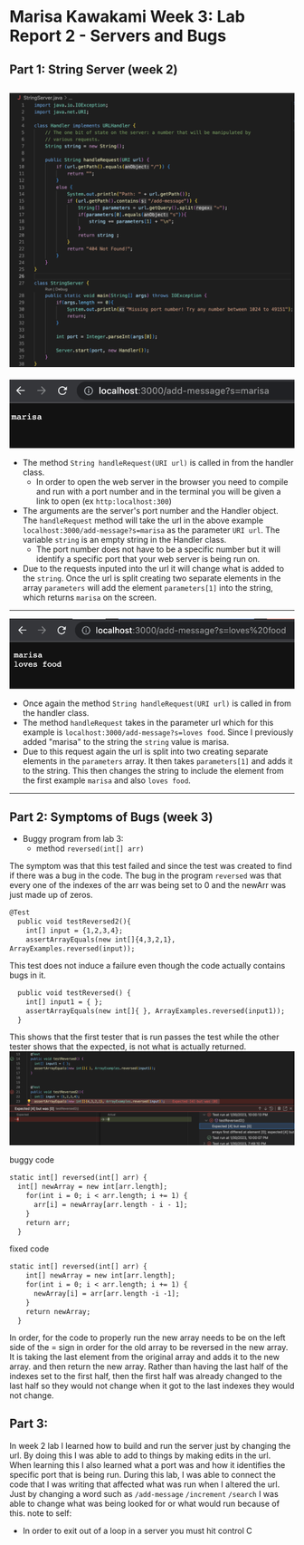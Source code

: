 # Marisa Kawakami Week 3: Lab Report 2 - Servers and Bugs 

## Part 1: String Server (week 2) 
![StringServerCode](StringServer.png)
---
![marisa](addmessage1.png)
* The method `String handleRequest(URI url)` is called in from the handler class. 
  * In order to open the web server in the browser you need to compile and run with a port number and in the terminal you will be given a link to open (ex `http:localhost:300`)
* The arguments are the server's port number and the Handler object. The `handleRequest` method will take the url in the above example `localhost:3000/add-message?s=marisa` as the parameter `URI url`. The variable `string` is an empty string in the Handler class. 
  * The port number does not have to be a specific number but it will identify a  specific port that your web server is being run on. 
* Due to the requests inputed into the url it will change what is added to the `string`. Once the url is split creating two separate elements in the array `parameters` will add the element `parameters[1]` into the string, which returns `marisa` on the screen. 
---
![lovesfood](addlovesfood.png)
* Once again the method `String handleRequest(URI url)` is called in from the handler class.
* The method `handleRequest` takes in the parameter url which for this example is `localhost:3000/add-message?s=loves food`. Since I previously added "marisa" to the string the `string` value is marisa. 
* Due to this request again the url is split into two creating separate elements in the `parameters` array. It then takes `parameters[1]` and adds it to the string. This then changes the string to include the element from the first example `marisa` and also `loves food`. 
---
## Part 2: Symptoms of Bugs (week 3)
* Buggy program from lab 3: 
  - method `reversed(int[] arr)` 

The symptom was that this test failed and since the test was created to find if there was a bug in the code. The bug in the program `reversed` was that every one of the indexes of the arr was being set to 0 and the newArr was just made up of zeros. 

```
@Test
  public void testReversed2(){
    int[] input = {1,2,3,4};
    assertArrayEquals(new int[]{4,3,2,1}, ArrayExamples.reversed(input));
```

This test does not induce a failure even though the code actually contains bugs in it. 

```@Test
  public void testReversed() {
    int[] input1 = { };
    assertArrayEquals(new int[]{ }, ArrayExamples.reversed(input1));
  }
```

This shows that the first tester that is run passes the test while the other tester shows that the expected, is not what is actually returned. 
![JUnitTester](junitTesting.png)

buggy code
```
static int[] reversed(int[] arr) {
  int[] newArray = new int[arr.length];
    for(int i = 0; i < arr.length; i += 1) {
      arr[i] = newArray[arr.length - i - 1];
    }
    return arr;
  }
```
fixed code
```
static int[] reversed(int[] arr) {
    int[] newArray = new int[arr.length];
    for(int i = 0; i < arr.length; i += 1) {
      newArray[i] = arr[arr.length -i -1];
    }
    return newArray;
  }
```

In order, for the code to properly run the new array needs to be on the left side of the = sign in order for the old array to be reversed in the new array. It is taking the last element from the original array and adds it to the new array. and then return the new array. Rather than having the last half of the indexes set to the first half, then the first half was already changed to the last half so they would not change when it got to the last indexes they would not change.  

## Part 3: 
In week 2 lab I learned how to build and run the server just by changing the url. By doing this I was able to add to things by making edits in the url. When learning this I also learned what a port was and how it identifies the specific port that is being run. During this lab, I was able to connect the code that I was writing that affected what was run when I altered the url. Just by changing a word such as `/add-message` `/increment` `/search` I was able to change what was being looked for or what would run because of this.
note to self:
* In order to exit out of a loop in a server you must hit control C
